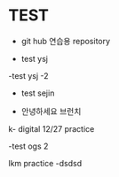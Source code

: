 # TEST

- git hub 연습용 repository

- test ysj

-test ysj -2


- test sejin

- 안녕하세요 브런치

k- digital 12/27 practice

-test ogs 2


lkm practice
-dsdsd

